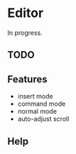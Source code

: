 # Editor
In progress.

## TODO

## Features
- insert mode
- command mode
- normal mode
- auto-adjust scroll 

## Help

